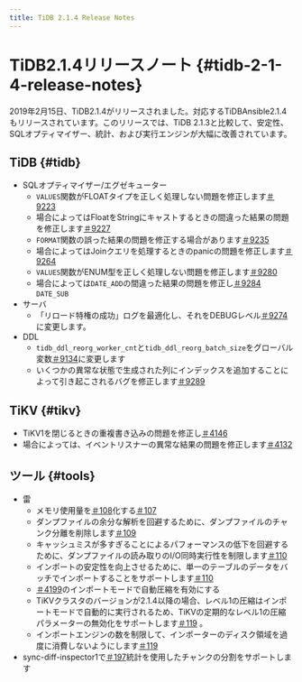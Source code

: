 ```yaml
---
title: TiDB 2.1.4 Release Notes
---
```


# TiDB2.1.4リリースノート {#tidb-2-1-4-release-notes}

2019年2月15日、TiDB2.1.4がリリースされました。対応するTiDBAnsible2.1.4もリリースされています。このリリースでは、TiDB 2.1.3と比較して、安定性、SQLオプティマイザー、統計、および実行エンジンが大幅に改善されています。

## TiDB {#tidb}

-   SQLオプティマイザー/エグゼキューター
    -   `VALUES`関数がFLOATタイプを正しく処理しない問題を修正します[＃9223](https://github.com/pingcap/tidb/pull/9223)
    -   場合によってはFloatをStringにキャストするときの間違った結果の問題を修正します[＃9227](https://github.com/pingcap/tidb/pull/9227)
    -   `FORMAT`関数の誤った結果の問題を修正する場合があります[＃9235](https://github.com/pingcap/tidb/pull/9235)
    -   場合によってはJoinクエリを処理するときのpanicの問題を修正します[＃9264](https://github.com/pingcap/tidb/pull/9264)
    -   `VALUES`関数がENUM型を正しく処理しない問題を修正します[＃9280](https://github.com/pingcap/tidb/pull/9280)
    -   場合によっては`DATE_ADD`の間違った結果の問題を修正し[＃9284](https://github.com/pingcap/tidb/pull/9284) `DATE_SUB`
-   サーバ
    -   「リロード特権の成功」ログを最適化し、それをDEBUGレベル[＃9274](https://github.com/pingcap/tidb/pull/9274)に変更します。
-   DDL
    -   `tidb_ddl_reorg_worker_cnt`と`tidb_ddl_reorg_batch_size`をグローバル変数[＃9134](https://github.com/pingcap/tidb/pull/9134)に変更します
    -   いくつかの異常な状態で生成された列にインデックスを追加することによって引き起こされるバグを修正します[＃9289](https://github.com/pingcap/tidb/pull/9289)

## TiKV {#tikv}

-   TiKV1を閉じるときの重複書き込みの問題を修正し[＃4146](https://github.com/tikv/tikv/pull/4146)
-   場合によっては、イベントリスナーの異常な結果の問題を修正します[＃4132](https://github.com/tikv/tikv/pull/4132)

## ツール {#tools}

-   雷
    -   メモリ使用量を[＃108](https://github.com/pingcap/tidb-lightning/pull/108)化する[＃107](https://github.com/pingcap/tidb-lightning/pull/107)
    -   ダンプファイルの余分な解析を回避するために、ダンプファイルのチャンク分離を削除します[＃109](https://github.com/pingcap/tidb-lightning/pull/109)
    -   キャッシュミスが多すぎることによるパフォーマンスの低下を回避するために、ダンプファイルの読み取りのI/O同時実行性を制限します[＃110](https://github.com/pingcap/tidb-lightning/pull/110)
    -   インポートの安定性を向上させるために、単一のテーブルのデータをバッチでインポートすることをサポートします[＃110](https://github.com/pingcap/tidb-lightning/pull/113)
    -   [＃4199](https://github.com/tikv/tikv/pull/4199)のインポートモードで自動圧縮を有効にする
    -   TiKVクラスタのバージョンが2.1.4以降の場合、レベル1の圧縮はインポートモードで自動的に実行されるため、TiKVの定期的なレベル1の圧縮パラメーターの無効化をサポートします[＃119](https://github.com/pingcap/tidb-lightning/pull/119) 。
    -   インポートエンジンの数を制限して、インポーターのディスク領域を過度に消費しないようにします[＃119](https://github.com/pingcap/tidb-lightning/pull/119)
-   sync-diff-inspector1で[＃197](https://github.com/pingcap/tidb-tools/pull/197)統計を使用したチャンクの分割をサポートします
